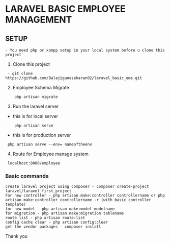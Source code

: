 # LARAVEL BASIC EMPLOYEE MANAGEMENT

## SETUP

    - You need php or xampp setup in your local system before u clone this project

1. Clone this project

```
 - git clone https://github.com/Balajigunasekaran02/laravel_basic_ems.git

```

2. Employee Schema Migrate

```
    php artisan migrate

```

3. Run the laravel server

-   this is for local server

```
    php artisan serve

```

-   this is for production server

```
 php artisan serve --env= nameoftheenv
```

4. Route for Employee manage system

```
 localhost:8000/employee

```

### Basic commands

```
create laravel project using composer - composer create-project laravel/laravel first_project
For new controller - php artisan make:controller controllername or php artisan make:controller controllername -r (with basic controller template)
for new model - php artisan make:model modelname
for migration - php artisan make:migration tablename
route list - php artisan route:list
config cache clear - php artisan config:clear
get the vendor packages - composer install
```

Thank you
